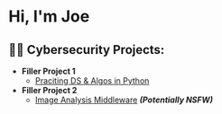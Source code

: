 <h1>Hi, I'm Joe </h1>

<h2>👨‍💻 Cybersecurity Projects:</h2>

- <b>Filler Project 1</b>
  - [Praciting DS & Algos in Python](https://github.com/joshmadakor1/Algorithms-Practice)
- <b>Filler Project 2</b>
  - [Image Analysis Middleware](https://github.com/joshmadakor1/4chan-Image-Analysis-Middleware-C964) <b><i>(Potentially NSFW)</b></i>
